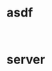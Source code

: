 # asdf
<!dogtype html>
<html>
<head>
  <title>web1</title>
  <meta charset="utf-8">
</head>
  <br>
  <h1>server</h1>
<body>
</body>
</html>

